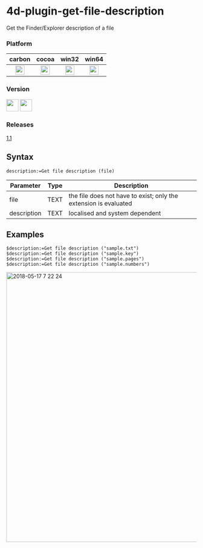 # 4d-plugin-get-file-description
Get the Finder/Explorer description of a file


### Platform

| carbon | cocoa | win32 | win64 |
|:------:|:-----:|:---------:|:---------:|
|<img src="https://cloud.githubusercontent.com/assets/1725068/22371562/1b091f0a-e4db-11e6-8458-8653954a7cce.png" width="24" height="24" />|<img src="https://cloud.githubusercontent.com/assets/1725068/22371562/1b091f0a-e4db-11e6-8458-8653954a7cce.png" width="24" height="24" />|<img src="https://cloud.githubusercontent.com/assets/1725068/22371562/1b091f0a-e4db-11e6-8458-8653954a7cce.png" width="24" height="24" />|<img src="https://cloud.githubusercontent.com/assets/1725068/22371562/1b091f0a-e4db-11e6-8458-8653954a7cce.png" width="24" height="24" />|

### Version

<img src="https://cloud.githubusercontent.com/assets/1725068/18940649/21945000-8645-11e6-86ed-4a0f800e5a73.png" width="32" height="32" /> <img src="https://cloud.githubusercontent.com/assets/1725068/18940648/2192ddba-8645-11e6-864d-6d5692d55717.png" width="32" height="32" />

### Releases

[1.1](https://github.com/miyako/4d-plugin-get-file-description/releases/tag/1.1)

## Syntax

```
description:=Get file description (file)
```

Parameter|Type|Description
------------|------------|----
file|TEXT|the file does not have to exist; only the extension is evaluated
description|TEXT|localised and system dependent

## Examples

```
$description:=Get file description ("sample.txt")
$description:=Get file description ("sample.key")
$description:=Get file description ("sample.pages")
$description:=Get file description ("sample.numbers")
```

<img width="713" alt="2018-05-17 7 22 24" src="https://user-images.githubusercontent.com/1725068/40148120-60c6e8f0-59a7-11e8-9f35-59a71c701fee.png">
